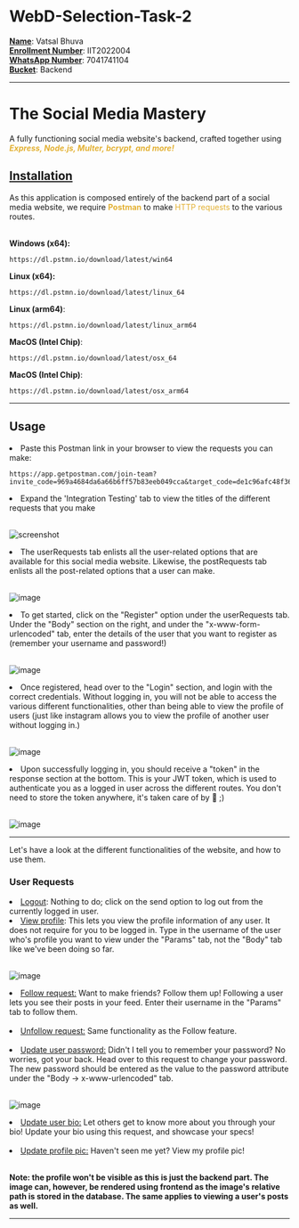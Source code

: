 # WebD-Selection-Task-2

<ins>**Name**</ins>: Vatsal Bhuva <br />
<ins>**Enrollment Number**</ins>: IIT2022004 <br />
<ins>**WhatsApp Number**</ins>: 7041741104 <br />
<ins>**Bucket**</ins>: Backend <br />

<hr>
<h1>The Social Media Mastery </h1>
<p> A fully functioning social media website's backend, crafted together using <strong><i style="color: rgb(227, 177, 51)">Express, Node.js, Multer, bcrypt, and more! </i></strong>

<h2 style="border-bottom: none"><ins>Installation</ins></h2>
As this application is composed entirely of the backend part of a social media website,
we require <strong style="color: rgb(227, 177, 51)">Postman</strong> to make <span style="color: rgb(227, 177, 51)">HTTP requests</span> to the various
routes. <br><br>

<strong>Windows (x64):</strong>
```
https://dl.pstmn.io/download/latest/win64
```
<strong>Linux (x64):</strong>
```
https://dl.pstmn.io/download/latest/linux_64
```
<strong>Linux (arm64)</strong>:
```
https://dl.pstmn.io/download/latest/linux_arm64
```
<strong>MacOS (Intel Chip)</strong>:
```
https://dl.pstmn.io/download/latest/osx_64
```
<strong>MacOS (Intel Chip)</strong>:
```
https://dl.pstmn.io/download/latest/osx_arm64
```
<hr>

<h2>Usage
</h2>

<li>Paste this Postman link in your browser to view the requests you can make: </li>

```
https://app.getpostman.com/join-team?invite_code=969a4684da6a66b6ff57b83eeb049cca&target_code=de1c96afc48f36811ff9f904a023471c
```

<li>Expand the 'Integration Testing' tab to view the titles of the different requests that you make</li><br>

![screenshot](assets/screenshots/integration-testing.png)

<li>The userRequests tab enlists all the user-related options that are available for this social media website. Likewise, the postRequests tab enlists all the post-related options that a user can make.</li><br>

![image](/assets/screenshots/expand-tabs.png)

<li>To get started, click on the "Register" option under the userRequests tab. Under the "Body" section on the right, and under the "x-www-form-urlencoded" tab, enter the details of the user that you want to register as (remember your username and password!)</li><br>

![image](/assets/screenshots/register.png)

<li>Once registered, head over to the "Login" section, and login with the correct credentials. Without logging in, you will not be able to access the various different functionalities, other than being able to view the profile of users (just like instagram allows you to view the profile of another user without logging in.)</li><br>

![image](/assets/screenshots/login.png)

<li>Upon successfully logging in, you should receive a "token" in the response section at the bottom. This is your JWT token, which is used to authenticate you as a logged in user across the different routes. You don't need to store the token anywhere, it's taken care of by 🍪 ;)</li><br>

![image](/assets/screenshots/login-token.png)

<hr>
Let's have a look at the different functionalities of the website, and how to use them.

<h3> User Requests </h3>
<li><ins>Logout</ins>: Nothing to do; click on the send option to log out from the currently logged in user.</li>

<li><ins>View profile</ins>: This lets you view the profile information of any user. It does not require for you to be logged in. Type in the username of the user who's profile you want to view under the "Params" tab, not the "Body" tab like we've been doing so far.
</li><br>

![image](/assets/screenshots/view-profile.png)

<li><ins>Follow request:</ins> Want to make friends? Follow them up! Following a user lets you see their posts in your feed. Enter their username in the "Params" tab to follow them.
</li><br>

<li><ins>Unfollow request:</ins> Same functionality as the Follow feature.
</li><br>

<li><ins>Update user password:</ins> Didn't I tell you to remember your password? No worries, got your back. Head over to this request to change your password. The new password should be entered as the value to the password attribute under the "Body -> x-www-urlencoded" tab.
</li><br>

![image](/assets/screenshots/update-password.png)

<li><ins>Update user bio:</ins> Let others get to know more about you through your bio! Update your bio using this request, and showcase your specs!
</li><br>

<li><ins>Update profile pic:</ins> Haven't seen me yet? View my profile pic! 
</li><br>

<strong>Note: the profile won't be visible as this is just the backend part. The image can, however, be rendered using frontend as the image's relative path is stored in the database. The same applies to viewing a user's posts as well.</strong>

<hr>

<!-- <h3> Post Requests </h3> -->
